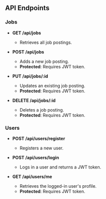 ## API Endpoints

### Jobs

- **GET /api/jobs**
  - Retrieves all job postings.

- **POST /api/jobs**
  - Adds a new job posting.
  - **Protected**: Requires JWT token.

- **PUT /api/jobs/:id**
  - Updates an existing job posting.
  - **Protected**: Requires JWT token.

- **DELETE /api/jobs/:id**
  - Deletes a job posting.
  - **Protected**: Requires JWT token.

### Users

- **POST /api/users/register**
  - Registers a new user.

- **POST /api/users/login**
  - Logs in a user and returns a JWT token.

- **GET /api/users/me**
  - Retrieves the logged-in user's profile.
  - **Protected**: Requires JWT token.
 
